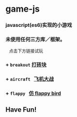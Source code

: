 # game-js
### javascript(es6)实现的小游戏

### 未使用任何三方库／框架。
    点击下方链接试玩

 ### + `breakout`   [打砖块](https://warm-fjord-63972.herokuapp.com/game/breakout/game.html)
 
 ### + `aircraft`   [飞机大战](https://warm-fjord-63972.herokuapp.com/game/aircraft/game.html)
 
 ### + `flappy`   [仿 flappy bird](https://warm-fjord-63972.herokuapp.com/game/flappy/game.html)

## **Have Fun!**
